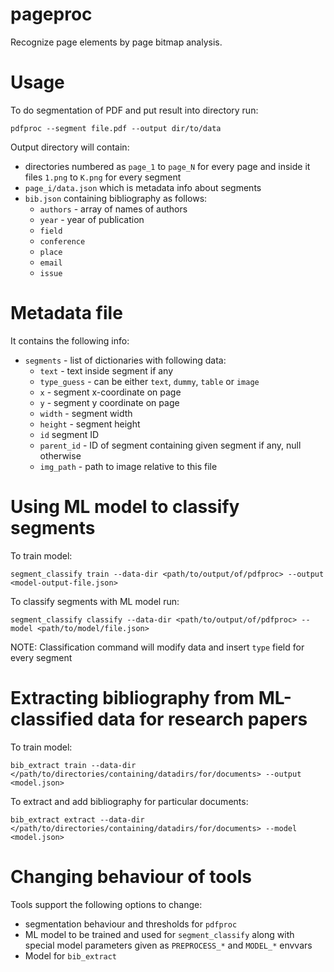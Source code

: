 # pageproc

Recognize page elements by page bitmap analysis.

# Usage 

To do segmentation of PDF and put result into directory run:

    pdfproc --segment file.pdf --output dir/to/data

Output directory will contain:

* directories numbered as `page_1` to `page_N` for every page and inside it files `1.png` to `K.png` for every segment 
* `page_i/data.json` which is metadata info about segments 
* `bib.json` containing bibliography as follows:
    * `authors` - array of names of authors 
    * `year` - year of publication
    * `field` 
    * `conference`
    * `place`
    * `email`
    * `issue`

# Metadata file 

It contains the following info:

* `segments` - list of dictionaries with following data:
    * `text` - text inside segment if any 
    * `type_guess` - can be either `text`, `dummy`, `table` or `image`
    * `x` - segment x-coordinate on page 
    * `y` - segment y coordinate on page 
    * `width` - segment width 
    * `height` - segment height
    * `id` segment ID
    * `parent_id` - ID of segment containing given segment if any, null otherwise
    * `img_path` - path to image relative to this file

# Using ML model to classify segments 

To train model:

    segment_classify train --data-dir <path/to/output/of/pdfproc> --output <model-output-file.json>

To classify segments with ML model run:

    segment_classify classify --data-dir <path/to/output/of/pdfproc> --model <path/to/model/file.json>

NOTE: Classification command will modify data and insert `type` field for every segment 

# Extracting bibliography from ML-classified data for research papers

To train model:

    bib_extract train --data-dir </path/to/directories/containing/datadirs/for/documents> --output <model.json>

To extract and add bibliography for particular documents:

    bib_extract extract --data-dir </path/to/directories/containing/datadirs/for/documents> --model <model.json>


# Changing behaviour of tools 

Tools support the following options to change:

* segmentation behaviour and thresholds for `pdfproc`
* ML model to be trained and used for `segment_classify` along with special model parameters given as `PREPROCESS_*` and `MODEL_*` envvars
* Model for `bib_extract`